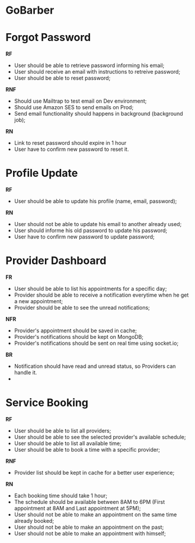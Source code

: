 # GoBarber

# Forgot Password

**RF**
- User should be able to retrieve password informing his email;
- User should receive an email with instructions to retreive password;
- User should be able to reset password;

**RNF**
- Should use Mailtrap to test email on Dev environment;
- Should use Amazon SES to send emails on Prod;
- Send email functionality should happens in background (background job);

**RN**
- Link to reset password should expire in 1 hour
- User have to confirm new password to reset it.

# Profile Update

**RF**
- User should be able to update his profile (name, email, password);

**RN**
- User should not be able to update his email to another already used;
- User should informe his old password to update his password;
- User have to confirm new password to update password;


# Provider Dashboard
**FR**
- User should be able to list his appointments for a specific day;
- Provider should be able to receive a notification everytime when he get a new appointment;
- Provider should be able to see the unread notifications;


**NFR**
- Provider's appointment should be saved in cache;
- Provider's notifications should be kept on MongoDB;
- Provider's notifications should be sent on real time using socket.io;




**BR**
- Notification should have read and unread status, so Providers can handle it.
-

# Service Booking

**RF**
- User should be able to list all providers;
- User should be able to see the selected provider's available schedule;
- User should be able to list all available time;
- User should be able to book a time with a specific provider;

**RNF**
- Provider list should be kept in cache for a better user experience;


**RN**
- Each booking time should take 1 hour;
- The schedule should be available between 8AM to 6PM (First appointment at 8AM and Last appointment at 5PM);
- User should not be able to make an appointment on the same time already booked;
- User should not be able to make an appointment on the past;
- User should not be able to make an appointment with himself;